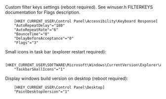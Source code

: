 
Custom filter keys settings (reboot required).  See winuser.h FILTERKEYS documentation for Flags description.
```
    [HKEY_CURRENT_USER\Control Panel\Accessibility\Keyboard Response]
    "AutoRepeatDelay"="180"
    "AutoRepeatRate"="6"
    "BounceTime"="0"
    "DelayBeforeAcceptance"="0"
    "Flags"="3"    
```

Small icons in task bar (explorer restart required):
```
    [HKEY_CURRENT_USER\SOFTWARE\Microsoft\Windows\CurrentVersion\Explorer\Advanced]
    "TaskbarSmallIcons"="1"
```

Display windows build version on desktop (reboot required):
```
    [HKEY_CURRENT_USER\Control Panel\Desktop]
    "PaintDesktopVersion"="1"
```

